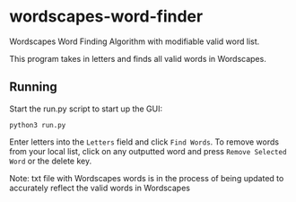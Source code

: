 # wordscapes-word-finder
Wordscapes Word Finding Algorithm with modifiable valid word list. 

This program takes in letters and finds all valid words in Wordscapes.

## Running
Start the run.py script to start up the GUI:
```
python3 run.py
```
Enter letters into the ``Letters`` field and click ``Find Words``.
To remove words from your local list, click on any outputted word and press ``Remove Selected Word`` or the delete key.

Note: txt file with Wordscapes words is in the process of being updated to accurately reflect the valid words in Wordscapes  
